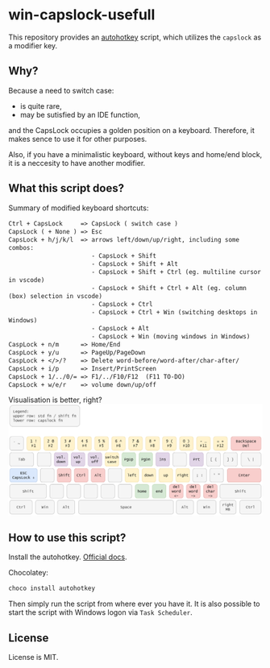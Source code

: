 # win-capslock-usefull

This repository provides an [autohotkey](https://www.autohotkey.com/) script, which utilizes
the `capslock` as a modifier key.

## Why?

Because a need to switch case:

- is quite rare,
- may be sutisfied by an IDE function,

and the CapsLock occupies a golden position on a keyboard. Therefore, it makes sence to use it for
other purposes.

Also, if you have a minimalistic keyboard, without keys and home/end block, it is a neccesity to
have another modifier.

## What this script does?

Summary of modified keyboard shortcuts:

```text
Ctrl + CapsLock     => CapsLock ( switch case )
CapsLock ( + None ) => Esc
CapsLock + h/j/k/l  => arrows left/down/up/right, including some combos:
                       - CapsLock + Shift
                       - CapsLock + Shift + Alt
                       - CapsLock + Shift + Ctrl (eg. multiline cursor in vscode)
                       - CapsLock + Shift + Ctrl + Alt (eg. column (box) selection in vscode)
                       - CapsLock + Ctrl
                       - CapsLock + Ctrl + Win (switching desktops in Windows)
                       - CapsLock + Alt
                       - CapsLock + Win (moving windows in Windows)
CaspLock + n/m      => Home/End
CaspLock + y/u      => PageUp/PageDown
CaspLock + </>/?    => Delete word-before/word-after/char-after/
CapsLock + i/p      => Insert/PrintScreen
CapsLock + 1/../0/= => F1/../F10/F12  (F11 TO-DO)
CapsLock + w/e/r    => volume down/up/off
```

Visualisation is better, right?
![Picture of keymap](./drawio/keymap_transparent_v2.png)

## How to use this script?

Install the autohotkey. [Official docs](https://www.autohotkey.com/docs/Tutorial.htm#s11).

Chocolatey:

```powershell
choco install autohotkey
```

Then simply run the script from where ever you have it. It is also possible to start the script
with Windows logon via `Task Scheduler`.

## License

License is MIT.
